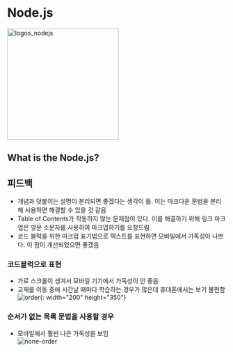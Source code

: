 # Node.js
<img width="256" alt="logos_nodejs" src="https://user-images.githubusercontent.com/60806840/83941064-40a37f80-a823-11ea-9980-64cf9caae050.png">

## What is the Node.js?


## 피드백

- 개념과 덧붙이는 설명이 분리되면 좋겠다는 생각이 듦. 이는 마크다운 문법을 분리해 사용하면 해결할 수 있을 것 같음
- Table of Contents가 작동하지 않는 문제점이 있다. 이를 해결하기 위해 링크 마크업은 영문 소문자를 사용하여 마크업하기를 요청드림
- 코드 블럭을 위한 마크업 표기법으로 텍스트를 표현하면 모바일에서 가독성이 나쁘다. 이 점이 개선되었으면 좋겠음


### 코드블럭으로 표현
- 가로 스크롤이 생겨서 모바일 기기에서 가독성이 안 좋음
- 교재를 이동 중에 시간날 때마다 학습하는 경우가 많은데 휴대폰에서는 보기 불편함  
![order](https://user-images.githubusercontent.com/60806840/83944098-e367f800-a83b-11ea-966c-e20132ec6423.jpg){: width="200" height="350"}

### 순서가 없는 목록 문법을 사용할 경우
- 모바일에서 훨씬 나은 가독성을 보임  
![none-order](https://user-images.githubusercontent.com/60806840/83944102-e7941580-a83b-11ea-8fdf-504bfb141f40.jpg)

